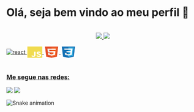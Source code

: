 # Olá, seja bem vindo ao meu perfil 👋

<br>

<div align="center">
  <a href="https://github.com/MadeiraVitor">
  <img height="180em" src="https://github-readme-stats.vercel.app/api?username=MadeiraVitor&show_icons=true&theme=dark&include_all_commits=true&count_private=true"/>
  <img height="180em" src="https://github-readme-stats.vercel.app/api/top-langs/?username=MadeiraVitor&layout=compact&langs_count=6&theme=dark"/>
</div>
<div style="display: inline_block"><br>
  <img align="center" alt="react" height="30" width="40" src="https://cdn.jsdelivr.net/gh/devicons/devicon/icons/react/react-original.svg">
  <img align="center" alt="Js" height="30" width="40" src="https://raw.githubusercontent.com/devicons/devicon/master/icons/javascript/javascript-plain.svg">
  <img align="center" alt="HTML" height="30" width="40" src="https://raw.githubusercontent.com/devicons/devicon/master/icons/html5/html5-original.svg">
  <img align="center" alt="CSS" height="30" width="40" src="https://raw.githubusercontent.com/devicons/devicon/master/icons/css3/css3-original.svg">
</div>
 
 <br>
 
  ### Me segue nas redes:
 
<div> 
  <a href="https://www.linkedin.com/in/vitor-madeira/" target="_blank"><img src="https://img.shields.io/badge/-LinkedIn-%230077B5?style=for-the-badge&logo=linkedin&logoColor=white" target="_blank"></a>
  <a href = "mailto:vitorsoutom@hotmail.com"><img src="https://img.shields.io/badge/-Email-%23333?style=for-the-badge&logo=gmail&logoColor=white" target="_blank"></a>
   
  ![Snake animation](https://github.com/MadeiraVitor/MadeiraVitor/blob/output/github-contribution-grid-snake.svg)

</div>
